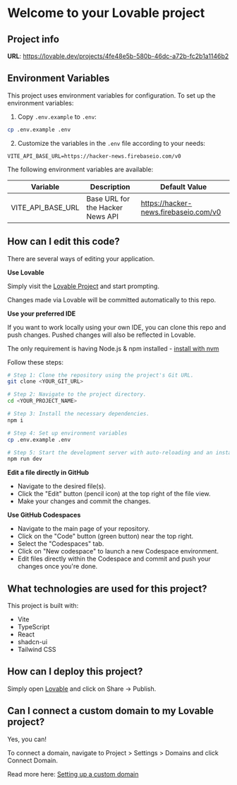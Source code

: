 # Welcome to your Lovable project

## Project info

**URL**: https://lovable.dev/projects/4fe48e5b-580b-46dc-a72b-fc2b1a1146b2

## Environment Variables

This project uses environment variables for configuration. To set up the environment variables:

1. Copy `.env.example` to `.env`:
```sh
cp .env.example .env
```

2. Customize the variables in the `.env` file according to your needs:
```
VITE_API_BASE_URL=https://hacker-news.firebaseio.com/v0
```

The following environment variables are available:

| Variable | Description | Default Value |
|----------|-------------|---------------|
| VITE_API_BASE_URL | Base URL for the Hacker News API | https://hacker-news.firebaseio.com/v0 |

## How can I edit this code?

There are several ways of editing your application.

**Use Lovable**

Simply visit the [Lovable Project](https://lovable.dev/projects/4fe48e5b-580b-46dc-a72b-fc2b1a1146b2) and start prompting.

Changes made via Lovable will be committed automatically to this repo.

**Use your preferred IDE**

If you want to work locally using your own IDE, you can clone this repo and push changes. Pushed changes will also be reflected in Lovable.

The only requirement is having Node.js & npm installed - [install with nvm](https://github.com/nvm-sh/nvm#installing-and-updating)

Follow these steps:

```sh
# Step 1: Clone the repository using the project's Git URL.
git clone <YOUR_GIT_URL>

# Step 2: Navigate to the project directory.
cd <YOUR_PROJECT_NAME>

# Step 3: Install the necessary dependencies.
npm i

# Step 4: Set up environment variables
cp .env.example .env

# Step 5: Start the development server with auto-reloading and an instant preview.
npm run dev
```

**Edit a file directly in GitHub**

- Navigate to the desired file(s).
- Click the "Edit" button (pencil icon) at the top right of the file view.
- Make your changes and commit the changes.

**Use GitHub Codespaces**

- Navigate to the main page of your repository.
- Click on the "Code" button (green button) near the top right.
- Select the "Codespaces" tab.
- Click on "New codespace" to launch a new Codespace environment.
- Edit files directly within the Codespace and commit and push your changes once you're done.

## What technologies are used for this project?

This project is built with:

- Vite
- TypeScript
- React
- shadcn-ui
- Tailwind CSS

## How can I deploy this project?

Simply open [Lovable](https://lovable.dev/projects/4fe48e5b-580b-46dc-a72b-fc2b1a1146b2) and click on Share -> Publish.

## Can I connect a custom domain to my Lovable project?

Yes, you can!

To connect a domain, navigate to Project > Settings > Domains and click Connect Domain.

Read more here: [Setting up a custom domain](https://docs.lovable.dev/tips-tricks/custom-domain#step-by-step-guide)
